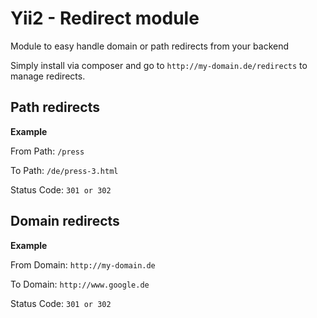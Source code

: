 Yii2 - Redirect module
======================

Module to easy handle domain or path redirects from your backend

Simply install via composer and go to `http://my-domain.de/redirects` to manage redirects.


## Path redirects

**Example**

From Path: `/press`

To Path: `/de/press-3.html`

Status Code: `301 or 302`


## Domain redirects

**Example**

From Domain: `http://my-domain.de`

To Domain: `http://www.google.de`

Status Code: `301 or 302`